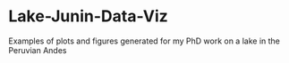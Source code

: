 # Lake-Junin-Data-Viz

Examples of plots and figures generated for my PhD work on a lake in the Peruvian Andes
